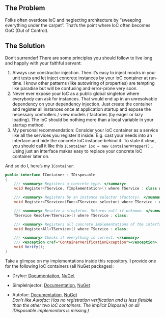## The Problem
Folks often overdose IoC and neglecting architecture by “sweeping everything under the carpet”. That’s the point where IoC often becomes OoC (Out of Control).
## The Solution
Don’t surrender! There are some principles you should follow to live long and happily with your faithful servant:

1. Always use constructor injection. Then it’s easy to inject mocks in your unit tests and let inject concrete instances by your IoC container at run-time. I know other patterns (like autowiring of properties) are tempting like paradise but will be confusing and error-prone very soon.
2. Never ever expose your IoC as a public global singleton where everybody can ask for instances. That would end up in an unresolvable dependency on your dependency injection. Just create the container and register all instances once at application startup and expose the necessary controllers / view models / factories (by eager or lazy loading). The IoC should be nothing more than a local variable in your startup method.
3. My personal recommendation: Consider your IoC container as a service like all the services you register it inside. E.g. cast your needs into an interface and hide the concrete IoC instance behind it. To state it clear, you should call it like this `IContainer ioc = new ContainerWrapper();`. Using just an interface makes easy to replace your concrete IoC container later on.

And so do I, here’s my `IContainer`:

```csharp
public interface IContainer : IDisposable
{
    /// <summary> Registers a concrete type. </summary>
    void Register<TService, TImplementation>() where TService : class where TImplementation : class, TService;

    /// <summary> Registers by an instance selector (factory). </summary>
    void Register<TService>(Func<TService> selector) where TService : class;

    /// <summary> Resolve a singleton. Returns null if unknown. </summary>
    TService Resolve<TService>() where TService : class;

    /// <summary> Registers all concrete implementations of the interface found in its assembly. </summary>
    void RegisterAll<TService>() where TService : class;

    /// <summary> Checks if everything is correct. </summary>
    /// <exception cref="ContainerVerificationException"></exception>
    void Verify();
}
```

Take a glimpse on my implementations inside this repository. I provide one for the following IoC containers (all NuGet packages):
* DryIoc: [Documentation](https://bitbucket.org/dadhi/dryioc/wiki/Home), [NuGet](https://www.nuget.org/packages/DryIoc/)
* SimpleInjector: [Documentation](https://simpleinjector.readthedocs.io/en/latest/index.html), [NuGet](https://www.nuget.org/packages/SimpleInjector/)

* Autofac: [Documentation](http://autofac.readthedocs.io/en/latest/getting-started/index.html), [NuGet](https://www.nuget.org/packages/Autofac/) <br />
*Don't like Autofac: Has no registration verification and is less flexible than the other two IoC containers. The implicit Dispose() on all IDisposable implementors is missing.)*